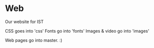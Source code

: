 # Web

Our website for IST

CSS goes into 'css'
Fonts go into 'fonts'
Images & video go into 'images'

Web pages go into master. :)